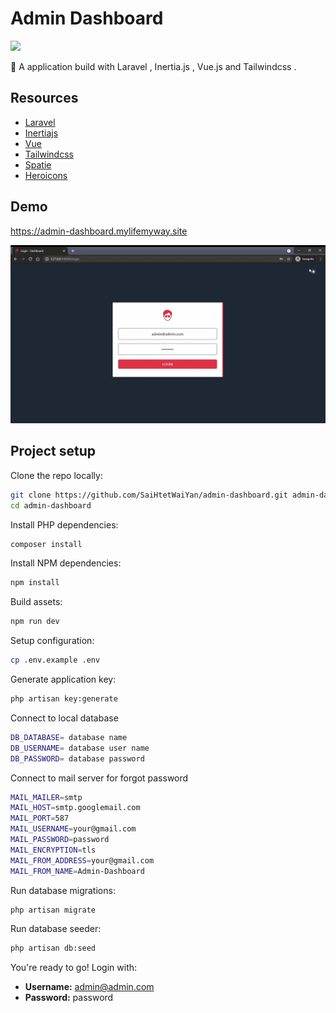 # Admin Dashboard

<a href="https://github.com/SaiHtetWaiYan/admin-dashboard/blob/main/LICENSE">
    <img src="https://img.shields.io/github/license/SaiHtetWaiYan/admin-dashboard">
</a>


🧶 A application build with Laravel , Inertia.js , Vue.js and Tailwindcss  .

## Resources
- [Laravel](https://laravel.com)
- [Inertiajs](https://inertiajs.com)
- [Vue](https://vuejs.org)
- [Tailwindcss](https://tailwindcss.com)
- [Spatie](https://spatie.be/docs/laravel-permission/v4/introduction)
- [Heroicons](https://heroicons.dev)


## Demo

<a href="https://admin-dashboard.mylifemyway.site/" >
    https://admin-dashboard.mylifemyway.site
</a>

![](Demo.gif)



## Project setup

Clone the repo locally:

```sh
git clone https://github.com/SaiHtetWaiYan/admin-dashboard.git admin-dashboard
cd admin-dashboard
```

Install PHP dependencies:

```sh
composer install
```

Install NPM dependencies:

```sh
npm install
```

Build assets:

```sh
npm run dev
```

Setup configuration:

```sh
cp .env.example .env
```

Generate application key:

```sh
php artisan key:generate
```

Connect to local database

```sh
DB_DATABASE= database name
DB_USERNAME= database user name
DB_PASSWORD= database password
```

Connect to mail server for forgot password

```sh
MAIL_MAILER=smtp
MAIL_HOST=smtp.googlemail.com
MAIL_PORT=587
MAIL_USERNAME=your@gmail.com
MAIL_PASSWORD=password
MAIL_ENCRYPTION=tls
MAIL_FROM_ADDRESS=your@gmail.com
MAIL_FROM_NAME=Admin-Dashboard
```

Run database migrations:

```sh
php artisan migrate
```

Run database seeder:

```sh
php artisan db:seed
```

You're ready to go! Login with:

- **Username:** admin@admin.com
- **Password:** password